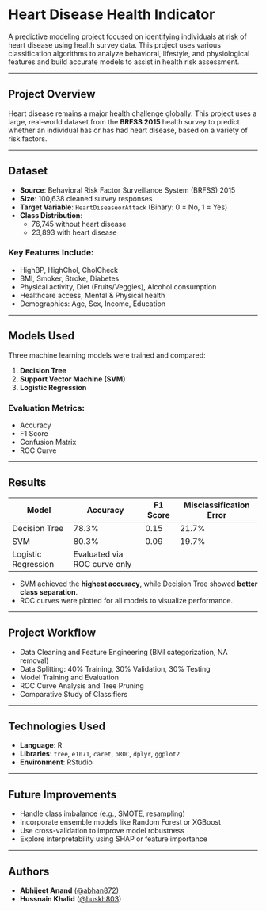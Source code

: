 # Heart Disease Health Indicator

A predictive modeling project focused on identifying individuals at risk of heart disease using health survey data. This project uses various classification algorithms to analyze behavioral, lifestyle, and physiological features and build accurate models to assist in health risk assessment.

---

## Project Overview

Heart disease remains a major health challenge globally. This project uses a large, real-world dataset from the **BRFSS 2015** health survey to predict whether an individual has or has had heart disease, based on a variety of risk factors.

---

## Dataset

- **Source**: Behavioral Risk Factor Surveillance System (BRFSS) 2015
- **Size**: 100,638 cleaned survey responses
- **Target Variable**: `HeartDiseaseorAttack` (Binary: 0 = No, 1 = Yes)
- **Class Distribution**: 
  - 76,745 without heart disease  
  - 23,893 with heart disease

### Key Features Include:
- HighBP, HighChol, CholCheck
- BMI, Smoker, Stroke, Diabetes
- Physical activity, Diet (Fruits/Veggies), Alcohol consumption
- Healthcare access, Mental & Physical health
- Demographics: Age, Sex, Income, Education

---

## Models Used

Three machine learning models were trained and compared:
1. **Decision Tree**
2. **Support Vector Machine (SVM)**
3. **Logistic Regression**

### Evaluation Metrics:
- Accuracy
- F1 Score
- Confusion Matrix
- ROC Curve

---

## Results

| Model                | Accuracy | F1 Score | Misclassification Error |
|---------------------|----------|----------|--------------------------|
| Decision Tree        | 78.3%    | 0.15     | 21.7%                    |
| SVM                  | 80.3%    | 0.09     | 19.7%                    |
| Logistic Regression  | Evaluated via ROC curve only                     |

- SVM achieved the **highest accuracy**, while Decision Tree showed **better class separation**.
- ROC curves were plotted for all models to visualize performance.

---

## Project Workflow

- Data Cleaning and Feature Engineering (BMI categorization, NA removal)
- Data Splitting: 40% Training, 30% Validation, 30% Testing
- Model Training and Evaluation
- ROC Curve Analysis and Tree Pruning
- Comparative Study of Classifiers

---

## Technologies Used

- **Language**: R
- **Libraries**: `tree`, `e1071`, `caret`, `pROC`, `dplyr`, `ggplot2`
- **Environment**: RStudio

---

## Future Improvements

- Handle class imbalance (e.g., SMOTE, resampling)
- Incorporate ensemble models like Random Forest or XGBoost
- Use cross-validation to improve model robustness
- Explore interpretability using SHAP or feature importance

---

## Authors

- **Abhijeet Anand** ([@abhan872](https://github.com/abhijeet16))
- **Hussnain Khalid** ([@huskh803](https://github.com))
